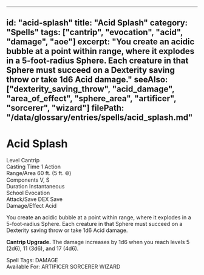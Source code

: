 
---
id: "acid-splash"
title: "Acid Splash"
category: "Spells"
tags: ["cantrip", "evocation", "acid", "damage", "aoe"]
excerpt: "You create an acidic bubble at a point within range, where it explodes in a 5-foot-radius Sphere. Each creature in that Sphere must succeed on a Dexterity saving throw or take 1d6 Acid damage."
seeAlso: ["dexterity_saving_throw", "acid_damage", "area_of_effect", "sphere_area", "artificer", "sorcerer", "wizard"]
filePath: "/data/glossary/entries/spells/acid_splash.md"
---
<div class="spell-card">
  <div class="spell-card-header">
    <h1 class="spell-card-title">Acid Splash</h1>
  </div>
  <div class="spell-card-divider"></div>
  <div class="spell-card-stats-grid">
    <div class="spell-card-stat">
      <span class="spell-card-stat-label">Level</span>
      <span class="spell-card-stat-value">Cantrip</span>
    </div>
    <div class="spell-card-stat">
      <span class="spell-card-stat-label">Casting Time</span>
      <span class="spell-card-stat-value">1 Action</span>
    </div>
    <div class="spell-card-stat">
      <span class="spell-card-stat-label">Range/Area</span>
      <span class="spell-card-stat-value">60 ft. (5 ft. 🌐)</span>
    </div>
    <div class="spell-card-stat">
      <span class="spell-card-stat-label">Components</span>
      <span class="spell-card-stat-value">V, S</span>
    </div>
    <div class="spell-card-stat">
      <span class="spell-card-stat-label">Duration</span>
      <span class="spell-card-stat-value">Instantaneous</span>
    </div>
    <div class="spell-card-stat">
      <span class="spell-card-stat-label">School</span>
      <span class="spell-card-stat-value">Evocation</span>
    </div>
    <div class="spell-card-stat">
      <span class="spell-card-stat-label">Attack/Save</span>
      <span class="spell-card-stat-value">DEX Save</span>
    </div>
    <div class="spell-card-stat">
      <span class="spell-card-stat-label">Damage/Effect</span>
      <span class="spell-card-stat-value">Acid</span>
    </div>
  </div>
  <div class="spell-card-divider"></div>
  <p class="spell-card-description">
    You create an acidic bubble at a point within range, where it explodes in a 5-foot-radius Sphere. Each creature in that Sphere must succeed on a Dexterity saving throw or take 1d6 Acid damage.
  </p>
  <p class="spell-card-description">
    <strong>Cantrip Upgrade.</strong> The damage increases by 1d6 when you reach levels 5 (2d6), 11 (3d6), and 17 (4d6).
  </p>
  <div class="spell-card-tags-section">
    <span class="spell-card-tags-label">Spell Tags:</span>
    <span class="spell-card-tag">DAMAGE</span>
  </div>
  <div class="spell-card-tags-section">
    <span class="spell-card-tags-label">Available For:</span>
    <span class="spell-card-tag">ARTIFICER</span>
    <span class="spell-card-tag">SORCERER</span>
    <span class="spell-card-tag">WIZARD</span>
  </div>
</div>
